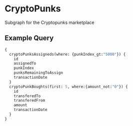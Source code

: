 # CryptoPunks
Subgraph for the Cryptopunks marketplace

## Example Query
```graphql
{
  cryptoPunksAssigneds(where: {punkIndex_gt:"5000"}) {
    id
    assignedTo
    punkIndex
    punksRemainingToAssign
    transactionDate
  }
  cryptoPunkBoughts(first: 5, where:{amount_not:"0"}) {
    id
    transferedTo
    transferedFrom
    amount
    transactionDate
  }
}

